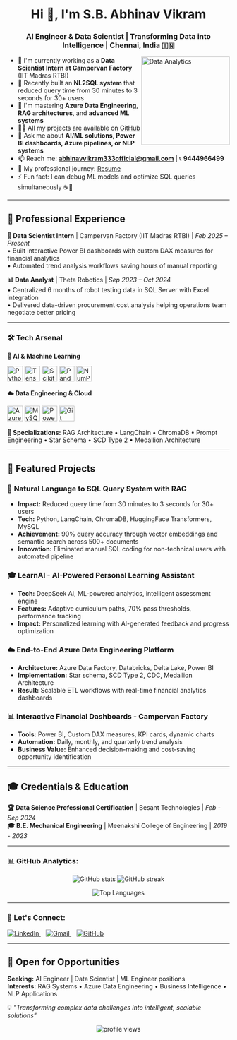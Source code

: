 <h1 align="center">Hi 👋, I'm S.B. Abhinav Vikram</h1>
<h3 align="center">AI Engineer & Data Scientist | Transforming Data into Intelligence | Chennai, India 🇮🇳</h3>
<img align="right" alt="Data Analytics" width="200" src="https://cdn.dribbble.com/users/1059583/screenshots/4171367/coding-freak.gif" />

- 🔭 I'm currently working as a **Data Scientist Intern at Campervan Factory** (IIT Madras RTBI)  
- 🚀 Recently built an **NL2SQL system** that reduced query time from 30 minutes to 3 seconds for 30+ users  
- 🌱 I'm mastering **Azure Data Engineering**, **RAG architectures**, and **advanced ML systems**  
- 👨‍💻 All my projects are available on [GitHub](https://github.com/Abhinavvikram333)  
- 💬 Ask me about **AI/ML solutions, Power BI dashboards, Azure pipelines, or NLP systems**  
- 📫 Reach me: **abhinavvikram333official@gmail.com** | 📞 **9444966499**  
- 📄 My professional journey: [Resume](https://drive.google.com/file/d/1AkH0ZN1UOOAk6t3BiJXvGc8p72CF7GnA/view?usp=drive_link)  
- ⚡ Fun fact: I can debug ML models and optimize SQL queries simultaneously ☕🤖  

---

## 💼 Professional Experience
**🎯 Data Scientist Intern** | Campervan Factory (IIT Madras RTBI) | *Feb 2025 – Present*  
• Built interactive Power BI dashboards with custom DAX measures for financial analytics  
• Automated trend analysis workflows saving hours of manual reporting  

**📊 Data Analyst** | Theta Robotics | *Sep 2023 – Oct 2024*  
• Centralized 6 months of robot testing data in SQL Server with Excel integration  
• Delivered data-driven procurement cost analysis helping operations team negotiate better pricing  

---

<h3>🛠️ Tech Arsenal</h3>

**🤖 AI & Machine Learning**  
<p align="left">
  <img src="https://cdn.jsdelivr.net/gh/devicons/devicon/icons/python/python-original.svg" alt="Python" width="35" height="35"/> 
  <img src="https://cdn.jsdelivr.net/gh/devicons/devicon/icons/tensorflow/tensorflow-original.svg" alt="TensorFlow" width="35" height="35"/> 
  <img src="https://upload.wikimedia.org/wikipedia/commons/0/05/Scikit_learn_logo_small.svg" alt="Scikit-learn" width="35" height="35"/> 
  <img src="https://cdn.jsdelivr.net/gh/devicons/devicon/icons/pandas/pandas-original.svg" alt="Pandas" width="35" height="35"/>
  <img src="https://cdn.jsdelivr.net/gh/devicons/devicon/icons/numpy/numpy-original.svg" alt="NumPy" width="35" height="35"/>
</p>

**☁️ Data Engineering & Cloud**  
<p align="left">
  <img src="https://cdn.jsdelivr.net/gh/devicons/devicon/icons/microsoftsqlserver/microsoftsqlserver-plain.svg" alt="Azure" width="35" height="35"/> 
  <img src="https://cdn.jsdelivr.net/gh/devicons/devicon/icons/mysql/mysql-original.svg" alt="MySQL" width="35" height="35"/> 
  <img src="https://img.icons8.com/color/48/000000/power-bi.png" alt="Power BI" width="35" height="35"/>
  <img src="https://cdn.jsdelivr.net/gh/devicons/devicon/icons/git/git-original.svg" alt="Git" width="35" height="35"/>
</p>

**🎯 Specializations:** RAG Architecture • LangChain • ChromaDB • Prompt Engineering • Star Schema • SCD Type 2 • Medallion Architecture

---

## 🚀 Featured Projects

### 🤖 **Natural Language to SQL Query System with RAG**
- **Impact:** Reduced query time from 30 minutes to 3 seconds for 30+ users
- **Tech:** Python, LangChain, ChromaDB, HuggingFace Transformers, MySQL
- **Achievement:** 90% query accuracy through vector embeddings and semantic search across 500+ documents
- **Innovation:** Eliminated manual SQL coding for non-technical users with automated pipeline

### 🎓 **LearnAI - AI-Powered Personal Learning Assistant**
- **Tech:** DeepSeek AI, ML-powered analytics, intelligent assessment engine
- **Features:** Adaptive curriculum paths, 70% pass thresholds, performance tracking
- **Impact:** Personalized learning with AI-generated feedback and progress optimization

### ☁️ **End-to-End Azure Data Engineering Platform**
- **Architecture:** Azure Data Factory, Databricks, Delta Lake, Power BI
- **Implementation:** Star schema, SCD Type 2, CDC, Medallion Architecture
- **Result:** Scalable ETL workflows with real-time financial analytics dashboards

### 📊 **Interactive Financial Dashboards - Campervan Factory**
- **Tools:** Power BI, Custom DAX measures, KPI cards, dynamic charts
- **Automation:** Daily, monthly, and quarterly trend analysis
- **Business Value:** Enhanced decision-making and cost-saving opportunity identification

---

## 🎓 Credentials & Education
**🏆 Data Science Professional Certification** | Besant Technologies | *Feb - Sep 2024*  
**🎓 B.E. Mechanical Engineering** | Meenakshi College of Engineering | *2019 - 2023*

---

### 📊 GitHub Analytics:
<p align="center">
  <img src="https://github-readme-stats.vercel.app/api?username=Abhinavvikram333&show_icons=true&theme=tokyonight&hide_border=true" alt="GitHub stats" />
  <img src="https://github-readme-streak-stats.herokuapp.com/?user=Abhinavvikram333&theme=tokyonight&hide_border=true" alt="GitHub streak" />
</p>

<p align="center">
  <img src="https://github-readme-stats.vercel.app/api/top-langs/?username=Abhinavvikram333&layout=compact&theme=tokyonight&hide_border=true" alt="Top Languages" />
</p>

---

<h3 align="left">🤝 Let's Connect:</h3>
<p align="left">
  <a href="https://www.linkedin.com/in/abhinav-vikram" target="_blank">
    <img src="https://img.shields.io/badge/-LinkedIn-0077B5?style=for-the-badge&logo=linkedin&logoColor=white" alt="LinkedIn" />
  </a>
  &nbsp;&nbsp;
  <a href="mailto:abhinavvikram333official@gmail.com" target="_blank">
    <img src="https://img.shields.io/badge/-Gmail-D14836?style=for-the-badge&logo=gmail&logoColor=white" alt="Gmail" />
  </a>
  &nbsp;&nbsp;
  <a href="https://github.com/Abhinavvikram333" target="_blank">
    <img src="https://img.shields.io/badge/-GitHub-181717?style=for-the-badge&logo=github&logoColor=white" alt="GitHub" />
  </a>
</p>

---

## 🎯 Open for Opportunities
**Seeking:** AI Engineer | Data Scientist | ML Engineer positions  
**Interests:** RAG Systems • Azure Data Engineering • Business Intelligence • NLP Applications  

💡 *"Transforming complex data challenges into intelligent, scalable solutions"*

<p align="center">
  <img src="https://komarev.com/ghpvc/?username=Abhinavvikram333&label=Profile%20Views&color=blueviolet&style=for-the-badge" alt="profile views" />
</p>
